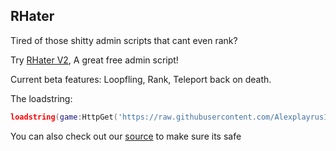 ## RHater

Tired of those shitty admin scripts that cant even rank?

Try [RHater V2](https://github.com/Alexplayrus1/RHater-V2), A great free admin script!

Current beta features: Loopfling, Rank, Teleport back on death.

The loadstring:
```lua
loadstring(game:HttpGet('https://raw.githubusercontent.com/Alexplayrus1/RHater-V2/main/rhaterv2.lua',true))()
```

You can also check out our [source](https://github.com/Alexplayrus1/RHater-V2/blob/main/rhaterv2.lua) to make sure its safe

